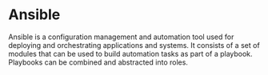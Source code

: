 # Ansible

Ansible is a configuration management and automation tool used for deploying and orchestrating applications and systems.
It consists of a set of modules that can be used to build automation tasks as part of a playbook. Playbooks can be combined and abstracted into roles.
